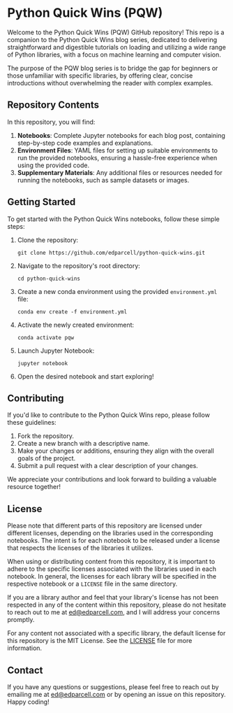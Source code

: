 # Python Quick Wins (PQW)

Welcome to the Python Quick Wins (PQW) GitHub repository! This repo is a companion to the Python Quick Wins blog series, dedicated to delivering straightforward and digestible tutorials on loading and utilizing a wide range of Python libraries, with a focus on machine learning and computer vision.

The purpose of the PQW blog series is to bridge the gap for beginners or those unfamiliar with specific libraries, by offering clear, concise introductions without overwhelming the reader with complex examples.

## Repository Contents

In this repository, you will find:

1. **Notebooks**: Complete Jupyter notebooks for each blog post, containing step-by-step code examples and explanations.
2. **Environment Files**: YAML files for setting up suitable environments to run the provided notebooks, ensuring a hassle-free experience when using the provided code.
3. **Supplementary Materials**: Any additional files or resources needed for running the notebooks, such as sample datasets or images.

## Getting Started

To get started with the Python Quick Wins notebooks, follow these simple steps:

1. Clone the repository:
   ```
   git clone https://github.com/edparcell/python-quick-wins.git
   ```
2. Navigate to the repository's root directory:
   ```
   cd python-quick-wins
   ```
3. Create a new conda environment using the provided `environment.yml` file:
   ```
   conda env create -f environment.yml
   ```
4. Activate the newly created environment:
   ```
   conda activate pqw
   ```
5. Launch Jupyter Notebook:
   ```
   jupyter notebook
   ```
6. Open the desired notebook and start exploring!

## Contributing

If you'd like to contribute to the Python Quick Wins repo, please follow these guidelines:

1. Fork the repository.
2. Create a new branch with a descriptive name.
3. Make your changes or additions, ensuring they align with the overall goals of the project.
4. Submit a pull request with a clear description of your changes.

We appreciate your contributions and look forward to building a valuable resource together!

## License

Please note that different parts of this repository are licensed under different licenses, depending on the libraries used in the corresponding notebooks. The intent is for each notebook to be released under a license that respects the licenses of the libraries it utilizes.

When using or distributing content from this repository, it is important to adhere to the specific licenses associated with the libraries used in each notebook. In general, the licenses for each library will be specified in the respective notebook or a `LICENSE` file in the same directory.

If you are a library author and feel that your library's license has not been respected in any of the content within this repository, please do not hesitate to reach out to me at [ed@edparcell.com](ed@edparcell.com), and I will address your concerns promptly.

For any content not associated with a specific library, the default license for this repository is the MIT License. See the [LICENSE](LICENSE) file for more information.

## Contact

If you have any questions or suggestions, please feel free to reach out by emailing me at [ed@edparcell.com](ed@edparcell.com) or by opening an issue on this repository. Happy coding!